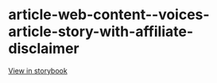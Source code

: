# article-web-content--voices-article-story-with-affiliate-disclaimer

[View in storybook](https://raw.githack.com/Independent-Digital-News-and-Media-Ltd/indy-branch-review/PR-7409-sb/index.html?path=/story/article-web-content--voices-article-story-with-affiliate-disclaimer)